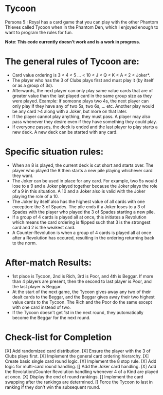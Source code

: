 # Tycoon
Persona 5 : Royal has a card game that you can play with the other Phantom Thieves called Tycoon when in the Phantom Den, which I enjoyed enough to want to program the rules for fun.

**Note: This code currently doesn't work and is a work in progress.**

# The general rules of Tycoon are:
- Card value ordering is 3 < 4 < 5 ... < 10 < J < Q < K < A < 2 < Joker*.
- The player who has the 3 of Clubs plays first and must play it (by itself or as a group of 3s).
- Afterwards, the next player can only play same value cards that are of greater value than the last played card in the same group size as they were played. Example: If someone plays two 4s, the next player can only play if they have any of two 5s, two 6s, ... etc. Another play would be any card >4 along with a Joker, but more on that later.
- If the player cannot play anything, they must pass. A player may also pass whenever they desire even if they have something they could play.
- If everyone passes, the deck is ended and the last player to play starts a new deck. A new deck can be started with any card.

# Specific situation rules:
- When an 8 is played, the current deck is cut short and starts over. The player who played the 8 then starts a new pile playing whichever card they want.
- The Joker can be used in place for any card. For example, two 5s would lose to a 9 and a Joker played together because the Joker plays the role of a 9 in this situation. A 10 and a Joker also is valid with the Joker playing the role of a 10.
- The Joker by itself also has the highest value of all cards with one exception: the 3 of Spades. The pile ends if a Joker loses to a 3 of Spades with the player who played the 3 of Spades starting a new pile.
- If a group of 4 cards is played all at once, this initiates a Revolution which means the card ordering is flipped such that 3 is the strongest card and 2 is the weakest card. 
- A Counter-Revolution is when a group of 4 cards is played all at once after a Revolution has occured, resulting in the ordering returning back to the norm.

# After-match Results:
- 1st place is Tycoon, 2nd is Rich, 3rd is Poor, and 4th is Beggar. If more than 4 players are present, then the second to last player is Poor, and the last player is Beggar.
- At the start of the next game, the Tycoon gives away any two of their dealt cards to the Beggar, and the Beggar gives away their two highest value cards to the Tycoon. The Rich and the Poor do the same except with one card instead of two.
- If the Tycoon doesn't get 1st in the next round, they automatically become the Beggar for the next round.

# Check-list for Completion
[X] Add randomized card distribution.
[X] Ensure the player with the 3 of Clubs plays first.
[X] Implement the general card ordering hierarchy.
[X] Create basic single card round logic.
[X]	Implement the 8 stop rule.
[X] Add logic for multi-card round handling.
[] Add the Joker card handling.
[X] Add the Revolution/Counter Revolution handling whenever 4 of a Kind are played at once.
[X] Display the end of round rankings.
[] Implement the card swapping after the rankings are determined.
[] Force the Tycoon to last in ranking if they don't win the subsequent round.


